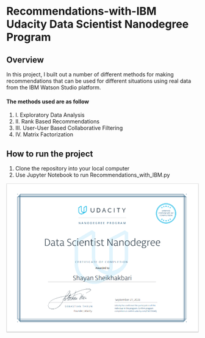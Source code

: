 <h1> Recommendations-with-IBM
Udacity Data Scientist Nanodegree Program </h1>
<h2> Overview </h2>
In this project, I built out a number of different methods for making recommendations that can be used for different situations using real data from the IBM Watson Studio platform.
<h4>The methods used are as follow </h4>
<ol>
 <li>I. Exploratory Data Analysis</li>
 <li>II. Rank Based Recommendations</li>
 <li>III. User-User Based Collaborative Filtering</li>
  <li>IV. Matrix Factorization</li>
</ol>

<h2> How to run the project </h2>
<ol>
 <li>Clone the repository into your local computer</li>
 <li>Use Jupyter Notebook to run Recommendations_with_IBM.py</li>
</ol>


![Certificate.pdf](https://github.com/Shayan-ShA/Recommendations-with-IBM/blob/main/Certificate.PNG)
